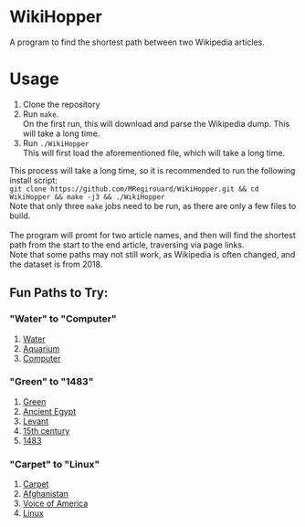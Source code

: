 # WikiHopper
A program to find the shortest path between two Wikipedia articles.

# Usage
1. Clone the repository
2. Run `make`. <br>
On the first run, this will download and parse the Wikipedia dump. This will take a long time.
3. Run `./WikiHopper` <br>
This will first load the aforementioned file, which will take a long time.

This process will take a long time, so it is recommended to run the following install script: <br>
`git clone https://github.com/MRegirouard/WikiHopper.git && cd WikiHopper && make -j3 && ./WikiHopper` <br>
Note that only three `make` jobs need to be run, as there are only a few files to build.
<br>
<br>
The program will promt for two article names, and then will find the shortest path from the start to the end article, traversing via page links.<br>
Note that some paths may not still work, as Wikipedia is often changed, and the dataset is from 2018.

## Fun Paths to Try:
### "Water" to "Computer"
1. [Water](https://en.wikipedia.org/wiki/Water)
2. [Aquarium](https://en.wikipedia.org/wiki/Aquarium)
3. [Computer](https://en.wikipedia.org/wiki/Computer)

### "Green" to "1483"
1. [Green](https://en.wikipedia.org/wiki/Green)
2. [Ancient Egypt](https://en.wikipedia.org/wiki/Ancient_Egypt)
3. [Levant](https://en.wikipedia.org/wiki/Levant)
4. [15th century](https://en.wikipedia.org/wiki/15th_century)
5. [1483](https://en.wikipedia.org/wiki/1483)

### "Carpet" to "Linux"
1. [Carpet](https://en.wikipedia.org/wiki/Carpet)
2. [Afghanistan](https://en.wikipedia.org/wiki/Afghanistan)
3. [Voice of America](https://en.wikipedia.org/wiki/Voice_of_America)
4. [Linux](https://en.wikipedia.org/wiki/Linux)
